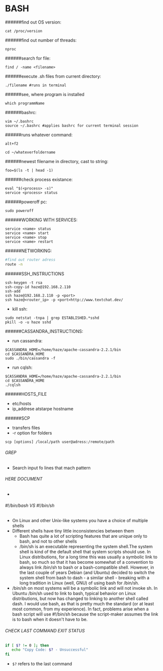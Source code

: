 BASH
====

######find out OS version:

```
cat /proc/version
```

######find out number of threads:

```
nproc
```

######search for file:

```
find / -name <filename>
```

######execute .sh files from current directory:

```
./filename #runs in terminal
```
######see, where program is installed

```
which programmName
```

######bashrc:

```
vim ~/.bashrc
source ~/.bashrc #applies bashrc for current terminal session
```

######runs whatever command:

```
alt+f2
```

```
cd ~/whateverfoldername
```
######newest filename in directory, cast to string:

```
foo=$(ls -t | head -1)
```

######check process existance:

```
eval "$(<process> -s)"
service <process> status
```

######poweroff pc:

```
sudo poweroff
```
######WORKING WITH SERVICES:

```
service <name> status
service <name> start
service <name> stop
service <name> restart
```

######NETWORKING:

```bash
#find out router adress
route -n
```

######SSH_INSTRUCTIONS

```
ssh-keygen -t rsa
ssh-copy-id haze@192.168.2.110
ssh-add
ssh haze@192.168.2.110 -p <port>
ssh haze@<router_ip> -p <port>http://www.textchat.dev/
```

* kill ssh:

```
sudo netstat -tnpa | grep ESTABLISHED.*sshd
pkill -o -u haze sshd
```

######CASSANDRA_INSTRUCTIONS:

* run cassandra:
```
$CASSANDRA_HOME=/home/haze/apache-cassandra-2.2.1/bin
cd $CASSANDRA_HOME
sudo ./bin/cassandra -f
```

* run cqlsh:
```
$CASSANDRA_HOME=/home/haze/apache-cassandra-2.2.1/bin
cd $CASSANDRA_HOME
./cqlsh
```

######HOSTS_FILE

* etc/hosts
* ip_addrese atstarpe hostname

######SCP

* transfers files
* -r option for folders

```
scp [options] /local/path user@adress:/remote/path
```
###### GREP

* Search input fo lines that mach  pattern

###### HERE DOCUMENT

* 

###### #!/bin/bash VS #!/bin/sh

* On Linux and other Unix-like systems you have a choice of multiple shells
* Different shells have tiny little inconsistencies between them
  * Bash has quite a lot of scripting features that are unique only to bash, and not to other shells
  * /bin/sh is an executable representing the system shell.The system shell is kind of the default shell that system scripts should use. In Linux distributions, for a long time this was usually a symbolic link to bash, so much so that it has become somewhat of a convention to always link /bin/sh to bash or a bash-compatible shell. However, in the last couple of years Debian (and Ubuntu) decided to switch the system shell from bash to dash - a similar shell - breaking with a long tradition in Linux (well, GNU) of using bash for /bin/sh.
* /bin/sh on most systems will be a symbolic link and will not invoke sh. In Ubuntu /bin/sh used to link to bash, typical behavior on Linux distributions, but now has changed to linking to another shell called dash. I would use bash, as that is pretty much the standard (or at least most common, from my experience). In fact, problems arise when a bash script will use #!/bin/sh because the script-maker assumes the link is to bash when it doesn't have to be.

###### CHECK LAST COMMAND EXIT STATUS

```bash
if [ $? != 0 ]; then
   echo "Copy Code: $? - Unsuccessful"
fi
```
* `$?` refers to the last command

